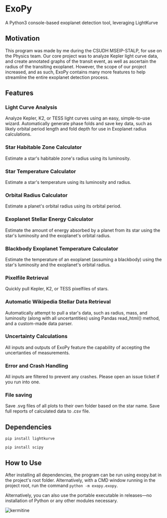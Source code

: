 # ExoPy

A Python3 console-based exoplanet detection tool, leveraging LightKurve

## Motivation
This program was made by me during the CSUDH MSEIP-STALP, for use on the Physics team. Our core project was to analyze Kepler light curve data, and create annotated graphs of the transit event, as well as ascertain the radius of the transiting exoplanet. However, the scope of our project increased, and as such, ExoPy contains many more features to help streamline the entire exoplanet detection process.

## Features
### Light Curve Analysis
Analyze Kepler, K2, or TESS light curves using an easy, simple-to-use wizard. Automatically generate phase folds and save key data, such as likely orbital period length and fold depth for use in Exoplanet radius calculations.

### Star Habitable Zone Calculator
Estimate a star's habitable zone's radius using its luminosity.

### Star Temperature Calculator
Estimate a star's temperature using its luminosity and radius.

### Orbital Radius Calculator
Estimate a planet's orbital radius using its orbital period.

### Exoplanet Stellar Energy Calculator
Estimate the amount of energy absorbed by a planet from its star using the star's luminosity and the exoplanet's orbital radius.

### Blackbody Exoplanet Temperature Calculator
Estimate the temperature of an exoplanet (assuming a blackbody) using the star's luminosity and the exoplanet's orbital radius.  

### Pixelfile Retrieval
Quickly pull Kepler, K2, or TESS pixelfiles of stars.

### Automatic Wikipedia Stellar Data Retrieval
Automatically attempt to pull a star's data, such as radius, mass, and luminosity (along with all uncertantities) using Pandas read_html() method, and a custom-made data parser.

### Uncertainty Calculations
All inputs and outputs of ExoPy feature the capability of accepting the uncertanties of measurements.

### Error and Crash Handling
All inputs are filtered to prevent any crashes. Please open an issue ticket if you run into one.

### File saving
Save .svg files of all plots to their own folder based on the star name. Save full reports of calculated data to .csv file.

## Dependencies
```pip install lightkurve```

```pip install scipy```

## How to Use
After installing all dependencies, the program can be run using exopy.bat in the project's root folder. Alternatively, with a CMD window running in the project root, run the command ```python -m exopy.exopy```. 

Alternatively, you can also use the portable executable in releases—no installation of Python or any other modules necessary.




![kermitine](https://github.com/kermitine/kermitine/blob/b523c5954ea8820f70eb6ff786f2dbec7ce08955/images/kermitine.png)
